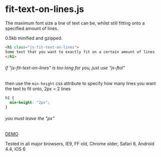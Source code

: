 # fit-text-on-lines.js

The maximum font size a line of text can be, whilst still fitting onto a specified amount of lines.

0.5kb minified and gzipped.

```html
<h1 class="js-fit-text-on-lines">
Some text that you want to exactly fit on a certain amount of lines
</h1>
```

###### if "js-fit-text-on-lines" is too long for you, just use "js-ftol"


then use the `min-height` css attribute to specify how many lines you want the text to fit onto, 2px = 2 lines

```css
h1 {
  min-height: "2px";
}
```

###### you must leave the "px"

[DEMO](http://jsbin.com/gibodob)

Tested in all major browsers, IE9, FF old, Chrome older, Safari 6, Android 4.4, iOS 6
